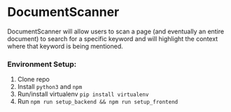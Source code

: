 # DocumentScanner
DocumentScanner will allow users to scan a page (and eventually an entire document) to search for a specific keyword and will highlight the context where that keyword is being mentioned. 


### Environment Setup:
1. Clone repo
2. Install `python3` and `npm`
3. Run/install virtualenv `pip install virtualenv`
4. Run `npm run setup_backend && npm run setup_frontend`
